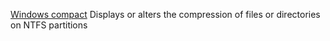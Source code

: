 
[Windows compact](https://docs.microsoft.com/en-us/windows-server/administration/windows-commands/compact)
Displays or alters the compression of files or directories on NTFS partitions
